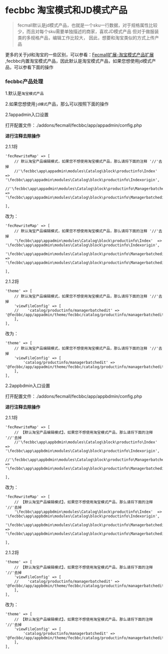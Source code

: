 fecbbc 淘宝模式和JD模式产品
================

> fecmall默认是jd模式产品，也就是一个sku一行数据，对于规格属性比较少，而且对每个sku需要单独描述的商家，喜欢JD模式产品
> 但对于做服装类的多规格产品，编辑工作比较大，
> 因此，想要和淘宝类似的方式上传产品

更多的关于jd和淘宝的一些区别，可以参看：[Fecmall扩展-淘宝模式产品扩展](http://www.fecmall.com/doc/fecshop-guide/addons/cn-2.0/guide-fecmall-addons-taobao-product.html)
,fecbbc内置淘宝模式产品，因此默认是淘宝模式产品，如果您想使用jd模式产品，可以参看下面的操作

### fecbbc产品处理


1.默认是`淘宝模式产品`

2.如果您想使用`jd模式`产品，那么可以按照下面的操作

2.1appadmin入口设置

打开配置文件：./addons/fecmall/fecbbc/app/appadmin/config.php

**进行注释去除操作**

2.1.1将

```
'fecRewriteMap' => [
    // 默认淘宝产品编辑模式，如果您不想使用淘宝模式产品，那么请将下面的注释 '//'去掉
    //'\fecbbc\app\appadmin\modules\Catalog\block\productinfo\Index'  => '\fecbbc\app\appadmin\modules\Catalog\block\productinfo\Indexorigin',
    //'\fecbbc\app\appadmin\modules\Catalog\block\productinfo\Managerbatchedit'  => '\fecbbc\app\appadmin\modules\Catalog\block\productinfo\Managerbatcheditorigin',
    
],
```
改为：

```
'fecRewriteMap' => [
    // 默认淘宝产品编辑模式，如果您不想使用淘宝模式产品，那么请将下面的注释 '//'去掉
    '\fecbbc\app\appadmin\modules\Catalog\block\productinfo\Index'  => '\fecbbc\app\appadmin\modules\Catalog\block\productinfo\Indexorigin',
    '\fecbbc\app\appadmin\modules\Catalog\block\productinfo\Managerbatchedit'  => '\fecbbc\app\appadmin\modules\Catalog\block\productinfo\Managerbatcheditorigin',
    
],
```
 
 2.1.2将

```
'theme' => [
    // 默认淘宝产品编辑模式，如果您不想使用淘宝模式产品，那么请将下面的注释 '//'去掉
    'viewFileConfig' => [
    //    'catalog/productinfo/managerbatchedit' => '@fecbbc/app/appadmin/theme/fecbbc/catalog/productinfo/managerbatchedit_origin.php',
    ],
],
```

改为：


```
'theme' => [
    // 默认淘宝产品编辑模式，如果您不想使用淘宝模式产品，那么请将下面的注释 '//'去掉
    'viewFileConfig' => [
        'catalog/productinfo/managerbatchedit' => '@fecbbc/app/appadmin/theme/fecbbc/catalog/productinfo/managerbatchedit_origin.php',
    ],
],
```

2.2appbdmin入口设置


打开配置文件：./addons/fecmall/fecbbc/app/appbdmin/config.php

**进行注释去除操作**

2.1.1将

```
'fecRewriteMap' => [
    // 【默认淘宝产品编辑模式】，如果您不想使用淘宝模式产品，那么请将下面的注释 '//'去掉
    //'\fecbbc\app\appbdmin\modules\Catalog\block\productinfo\Index'  => '\fecbbc\app\appbdmin\modules\Catalog\block\productinfo\Indexorigin',
    //'\fecbbc\app\appbdmin\modules\Catalog\block\productinfo\Managerbatchedit'  => '\fecbbc\app\appbdmin\modules\Catalog\block\productinfo\Managerbatcheditorigin',
    
],
```

改为：

```
'fecRewriteMap' => [
    // 【默认淘宝产品编辑模式】，如果您不想使用淘宝模式产品，那么请将下面的注释 '//'去掉
    '\fecbbc\app\appbdmin\modules\Catalog\block\productinfo\Index'  => '\fecbbc\app\appbdmin\modules\Catalog\block\productinfo\Indexorigin',
    '\fecbbc\app\appbdmin\modules\Catalog\block\productinfo\Managerbatchedit'  => '\fecbbc\app\appbdmin\modules\Catalog\block\productinfo\Managerbatcheditorigin',
    
],
```



2.1.2将

```
'theme' => [
    // 【默认淘宝产品编辑模式】，如果您不想使用淘宝模式产品，那么请将下面的注释 '//'去掉
    'viewFileConfig' => [
    //    'catalog/productinfo/managerbatchedit' => '@fecbbc/app/appbdmin/theme/fecbbc/catalog/productinfo/managerbatchedit_origin.php',
    ],
],
```

改为：

```
'theme' => [
    // 【默认淘宝产品编辑模式】，如果您不想使用淘宝模式产品，那么请将下面的注释 '//'去掉
    'viewFileConfig' => [
        'catalog/productinfo/managerbatchedit' => '@fecbbc/app/appbdmin/theme/fecbbc/catalog/productinfo/managerbatchedit_origin.php',
    ],
],
```


















